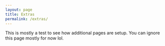 ```yaml
---
layout: page
title: Extras
permalink: /extras/
---
```


This is mostly a test to see how additional pages are setup. You can ignore this page mostly for now lol.
